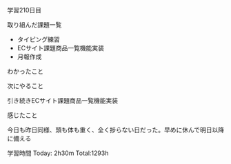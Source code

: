 学習210日目

取り組んだ課題一覧

- タイピング練習
- ECサイト課題商品一覧機能実装
- 月報作成

わかったこと

次にやること

引き続きECサイト課題商品一覧機能実装

感じたこと

今日も昨日同様、頭も体も重く、全く捗らない日だった。早めに休んで明日以降に備える

学習時間 Today: 2h30m Total:1293h